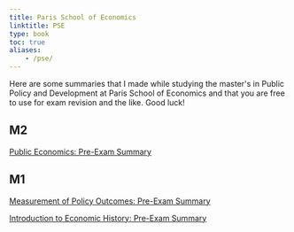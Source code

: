 ```yaml
---
title: Paris School of Economics
linktitle: PSE
type: book
toc: true
aliases:
    - /pse/
---
```


Here are some summaries that I made while studying the master's in Public Policy and Development at Paris School of Economics and that you are free to use for exam revision and the like. Good luck!

## M2

[Public Economics: Pre-Exam Summary](http://files.arturobminski.com/pse/public/)

## M1

[Measurement of Policy Outcomes: Pre-Exam Summary](http://files.arturobminski.com/pse/measurement/)

[Introduction to Economic History: Pre-Exam Summary](http://files.arturobminski.com/pse/intro-ecohist/)
